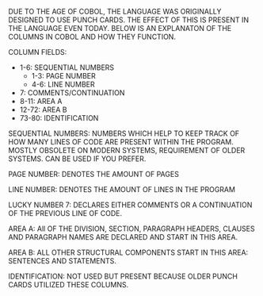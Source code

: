 DUE TO THE AGE OF COBOL, THE LANGUAGE WAS ORIGINALLY DESIGNED TO USE PUNCH CARDS. THE EFFECT OF THIS IS PRESENT IN THE LANGUAGE EVEN TODAY. BELOW IS AN EXPLANATON OF THE COLUMNS IN COBOL AND HOW THEY FUNCTION.

COLUMN FIELDS:
  * 1-6: SEQUENTIAL NUMBERS
    * 1-3: PAGE NUMBER
    * 4-6: LINE NUMBER
  * 7: COMMENTS/CONTINUATION
  * 8-11: AREA A
  * 12-72: AREA B
  * 73-80: IDENTIFICATION

SEQUENTIAL NUMBERS: NUMBERS WHICH HELP TO KEEP TRACK OF HOW MANY LINES OF CODE ARE PRESENT WITHIN THE PROGRAM. MOSTLY OBSOLETE ON MODERN SYSTEMS, REQUIREMENT OF OLDER SYSTEMS. CAN BE USED IF YOU PREFER.

  PAGE NUMBER: DENOTES THE AMOUNT OF PAGES

  LINE NUMBER: DENOTES THE AMOUNT OF LINES IN THE PROGRAM

LUCKY NUMBER 7: DECLARES EITHER COMMENTS OR A CONTINUATION OF THE PREVIOUS LINE OF CODE.

AREA A: All OF THE DIVISION, SECTION, PARAGRAPH HEADERS, CLAUSES AND PARAGRAPH NAMES ARE DECLARED AND START IN THIS AREA.

AREA B: ALL OTHER STRUCTURAL COMPONENTS START IN THIS AREA: SENTENCES AND STATEMENTS.

IDENTIFICATION: NOT USED BUT PRESENT BECAUSE OLDER PUNCH CARDS UTILIZED THESE COLUMNS.
